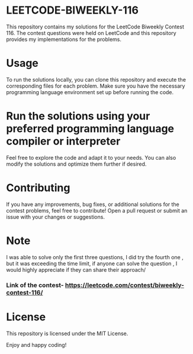 # LEETCODE-BIWEEKLY-116

This repository contains my solutions for the LeetCode Biweekly Contest 116. The contest questions were held on LeetCode and this repository provides my implementations for the problems.

# Usage
To run the solutions locally, you can clone this repository and execute the corresponding files for each problem. Make sure you have the necessary programming language environment set up before running the code.

# Run the solutions using your preferred programming language compiler or interpreter
Feel free to explore the code and adapt it to your needs. You can also modify the solutions and optimize them further if desired.

# Contributing
If you have any improvements, bug fixes, or additional solutions for the contest problems, feel free to contribute! Open a pull request or submit an issue with your changes or suggestions.

# Note
I was able to solve only the first three questions, I did try the fourth one , but it was exceeding the time limit, if anyone can solve the question , I would highly appreciate if they can share their approach/
### Link of the contest- https://leetcode.com/contest/biweekly-contest-116/

# License
This repository is licensed under the MIT License.

Enjoy and happy coding!

